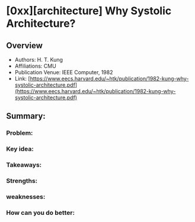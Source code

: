 # [0xx][architecture] Why Systolic Architecture?
## Overview
* Authors: H. T. Kung
* Affiliations: CMU
* Publication Venue: IEEE Computer, 1982
* Link: [https://www.eecs.harvard.edu/~htk/publication/1982-kung-why-systolic-architecture.pdf](https://www.eecs.harvard.edu/~htk/publication/1982-kung-why-systolic-architecture.pdf)
## Summary: 
### Problem:

### Key idea: 
### Takeaways: 
### Strengths: 
### weaknesses: 
### How can you do better:
